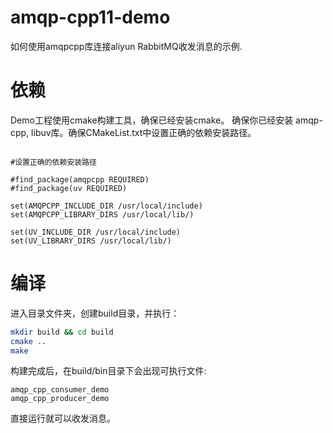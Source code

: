 amqp-cpp11-demo
========

如何使用amqpcpp库连接aliyun RabbitMQ收发消息的示例.

依赖
========
Demo工程使用cmake构建工具，确保已经安装cmake。
确保你已经安装 amqp-cpp, libuv库。确保CMakeList.txt中设置正确的依赖安装路径。
````

#设置正确的依赖安装路径

#find_package(amqpcpp REQUIRED)
#find_package(uv REQUIRED)

set(AMQPCPP_INCLUDE_DIR /usr/local/include)
set(AMQPCPP_LIBRARY_DIRS /usr/local/lib/)

set(UV_INCLUDE_DIR /usr/local/include)
set(UV_LIBRARY_DIRS /usr/local/lib/)
````

编译
========

进入目录文件夹，创建build目录，并执行：

```bash
mkdir build && cd build
cmake ..
make
````

构建完成后，在build/bin目录下会出现可执行文件:

````
amqp_cpp_consumer_demo
amqp_cpp_producer_demo
````

直接运行就可以收发消息。

 
